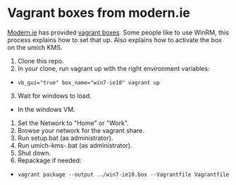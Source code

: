 # Vagrant boxes from modern.ie

[Modern.ie](https://www.modern.ie/) has provided [vagrant boxes](http://blog.syntaxc4.net/post/2014/09/03/windows-boxes-for-vagrant-courtesy-of-modern-ie.aspx).  Some people like to use WinRM, this process explains how to set that up. Also explains how to activate the box on the umich KMS.

1. Clone this repo.
2. In your clone, run vagrant up with the right environment variables:
  * `vb_gui="true" box_name="win7-ie10" vagrant up`
3. Wait for windows to load.
  * In the windows VM.
  1. Set the Network to "Home" or "Work".
  2. Browse your network for the vagrant share.
  3. Run setup.bat (as administrator).
  4. Run umich-kms-<version>.bat (as administrator).
  6. Shut down.
5. Repackage if needed:
  * `vagrant package --output ../win7-ie10.box --Vagrantfile Vagrantfile`
